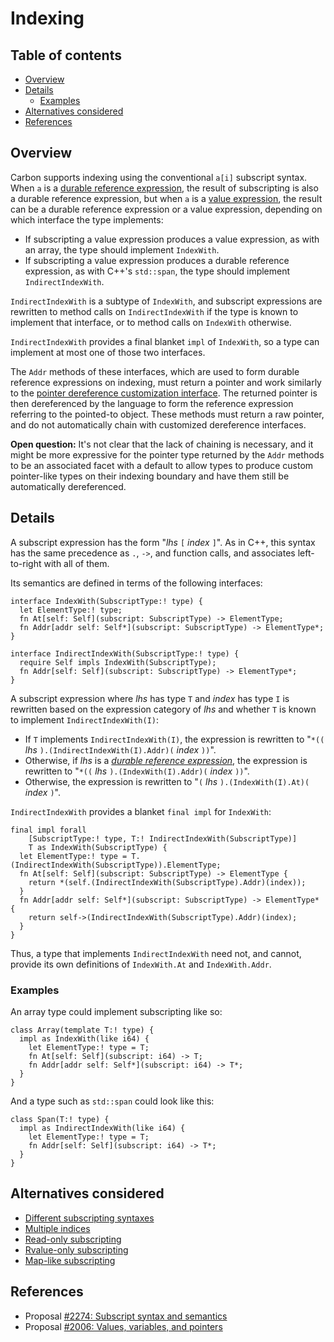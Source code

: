 # Indexing

<!--
Part of the Carbon Language project, under the Apache License v2.0 with LLVM
Exceptions. See /LICENSE for license information.
SPDX-License-Identifier: Apache-2.0 WITH LLVM-exception
-->

<!-- toc -->

## Table of contents

-   [Overview](#overview)
-   [Details](#details)
    -   [Examples](#examples)
-   [Alternatives considered](#alternatives-considered)
-   [References](#references)

<!-- tocstop -->

## Overview

Carbon supports indexing using the conventional `a[i]` subscript syntax. When
`a` is a
[durable reference expression](/docs/design/values.md#durable-reference-expressions),
the result of subscripting is also a durable reference expression, but when `a`
is a [value expression](/docs/design/values.md#value-expressions), the result
can be a durable reference expression or a value expression, depending on which
interface the type implements:

-   If subscripting a value expression produces a value expression, as with an
    array, the type should implement `IndexWith`.
-   If subscripting a value expression produces a durable reference expression,
    as with C++'s `std::span`, the type should implement `IndirectIndexWith`.

`IndirectIndexWith` is a subtype of `IndexWith`, and subscript expressions are
rewritten to method calls on `IndirectIndexWith` if the type is known to
implement that interface, or to method calls on `IndexWith` otherwise.

`IndirectIndexWith` provides a final blanket `impl` of `IndexWith`, so a type
can implement at most one of those two interfaces.

The `Addr` methods of these interfaces, which are used to form durable reference
expressions on indexing, must return a pointer and work similarly to the
[pointer dereference customization interface](/docs/design/values.md#dereferencing-customization).
The returned pointer is then dereferenced by the language to form the reference
expression referring to the pointed-to object. These methods must return a raw
pointer, and do not automatically chain with customized dereference interfaces.

**Open question:** It's not clear that the lack of chaining is necessary, and it
might be more expressive for the pointer type returned by the `Addr` methods to
be an associated facet with a default to allow types to produce custom
pointer-like types on their indexing boundary and have them still be
automatically dereferenced.

## Details

A subscript expression has the form "_lhs_ `[` _index_ `]`". As in C++, this
syntax has the same precedence as `.`, `->`, and function calls, and associates
left-to-right with all of them.

Its semantics are defined in terms of the following interfaces:

```
interface IndexWith(SubscriptType:! type) {
  let ElementType:! type;
  fn At[self: Self](subscript: SubscriptType) -> ElementType;
  fn Addr[addr self: Self*](subscript: SubscriptType) -> ElementType*;
}

interface IndirectIndexWith(SubscriptType:! type) {
  require Self impls IndexWith(SubscriptType);
  fn Addr[self: Self](subscript: SubscriptType) -> ElementType*;
}
```

A subscript expression where _lhs_ has type `T` and _index_ has type `I` is
rewritten based on the expression category of _lhs_ and whether `T` is known to
implement `IndirectIndexWith(I)`:

-   If `T` implements `IndirectIndexWith(I)`, the expression is rewritten to
    "`*((` _lhs_ `).(IndirectIndexWith(I).Addr)(` _index_ `))`".
-   Otherwise, if _lhs_ is a
    [_durable reference expression_](/docs/design/values.md#durable-reference-expressions),
    the expression is rewritten to "`*((` _lhs_ `).(IndexWith(I).Addr)(` _index_
    `))`".
-   Otherwise, the expression is rewritten to "`(` _lhs_ `).(IndexWith(I).At)(`
    _index_ `)`".

`IndirectIndexWith` provides a blanket `final impl` for `IndexWith`:

```
final impl forall
    [SubscriptType:! type, T:! IndirectIndexWith(SubscriptType)]
    T as IndexWith(SubscriptType) {
  let ElementType:! type = T.(IndirectIndexWith(SubscriptType)).ElementType;
  fn At[self: Self](subscript: SubscriptType) -> ElementType {
    return *(self.(IndirectIndexWith(SubscriptType).Addr)(index));
  }
  fn Addr[addr self: Self*](subscript: SubscriptType) -> ElementType* {
    return self->(IndirectIndexWith(SubscriptType).Addr)(index);
  }
}
```

Thus, a type that implements `IndirectIndexWith` need not, and cannot, provide
its own definitions of `IndexWith.At` and `IndexWith.Addr`.

### Examples

An array type could implement subscripting like so:

```
class Array(template T:! type) {
  impl as IndexWith(like i64) {
    let ElementType:! type = T;
    fn At[self: Self](subscript: i64) -> T;
    fn Addr[addr self: Self*](subscript: i64) -> T*;
  }
}
```

And a type such as `std::span` could look like this:

```
class Span(T:! type) {
  impl as IndirectIndexWith(like i64) {
    let ElementType:! type = T;
    fn Addr[self: Self](subscript: i64) -> T*;
  }
}
```

## Alternatives considered

-   [Different subscripting syntaxes](/proposals/p2274.md#different-subscripting-syntaxes)
-   [Multiple indices](/proposals/p2274.md#multiple-indices)
-   [Read-only subscripting](/proposals/p2274.md#read-only-subscripting)
-   [Rvalue-only subscripting](/proposals/p2274.md#rvalue-only-subscripting)
-   [Map-like subscripting](/proposals/p2274.md#map-like-subscripting)

## References

-   Proposal
    [#2274: Subscript syntax and semantics](https://github.com/carbon-language/carbon-lang/pull/2274)
-   Proposal
    [#2006: Values, variables, and pointers](https://github.com/carbon-language/carbon-lang/pull/2006)
